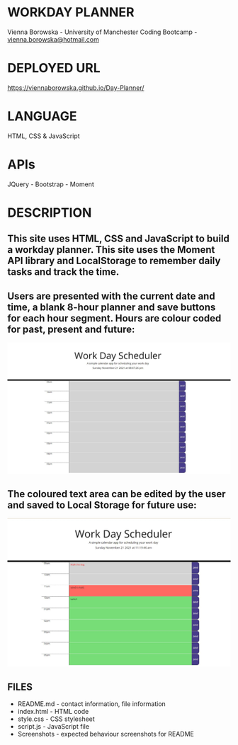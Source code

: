 # WORKDAY PLANNER
Vienna Borowska - University of Manchester Coding Bootcamp - vienna.borowska@hotmail.com

# DEPLOYED URL
https://viennaborowska.github.io/Day-Planner/


# LANGUAGE
HTML, CSS & JavaScript

# APIs
JQuery - Bootstrap - Moment

# DESCRIPTION
## This site uses HTML, CSS and JavaScript to build a workday planner. This site uses the Moment API library and LocalStorage to remember daily tasks and track the time.

## Users are presented with the current date and time, a blank 8-hour planner and save buttons for each hour segment. Hours are colour coded for past, present and future:

<img src="Screenshots/SS1.jpg">  

## The coloured text area can be edited by the user and saved to Local Storage for future use:

<img src="Screenshots/SS2.jpg"> 



## FILES
* README.md - contact information, file information
* index.html - HTML code
* style.css - CSS stylesheet
* script.js - JavaScript file
* Screenshots - expected behaviour screenshots for README

